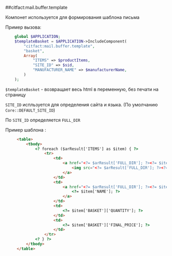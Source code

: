 ##citfact:mail.buffer.template

Компонет используется для формирования шаблона письма


Пример вызова:

```php
    global $APPLICATION;
    $templateBasket = $APPLICATION->IncludeComponent(
        "citfact:mail.buffer.template",
        "basket",
        Array(
            "ITEMS" => $productItems,
            "SITE_ID" => $sid,
            "MANUFACTURER_NAME" => $manufacturerName,
        )
    );
```


`$templateBasket` - возвращает весь html в переменную, без печати на страницу

`SITE_ID` испльзуется для определения сайта и языка.
(По умолчанию `Core::DEFAULT_SITE_ID`)

По `SITE_ID` определяется `FULL_DIR`



Пример шаблона :

```html
     <table>
         <tbody>
             <? foreach ($arResult['ITEMS'] as $item) { ?>
                 <tr>
                     <td>
                         <a href="<?= $arResult['FULL_DIR']; ?><?= $item['DETAIL_PAGE_URL']; ?>">
                             <img src="<?= $arResult['FULL_DIR']; ?><?= $item['PICTURE']['SRC']; ?>" alt="<?= $item['NAME']; ?>">
                         </a>
                     </td>
                     <td>
                         <a href="<?= $arResult['FULL_DIR']; ?><?= $item['DETAIL_PAGE_URL']; ?>">
                             <?= $item['NAME']; ?>
                         </a>
                     </td>
                     <td>
                         <?= $item['BASKET']['QUANTITY']; ?>
                     </td>
                     <td>
                         <?= $item['BASKET']['FINAL_PRICE']; ?>
                     </td>
                 </tr>
             <? } ?>
         </tbody>
     </table>
```